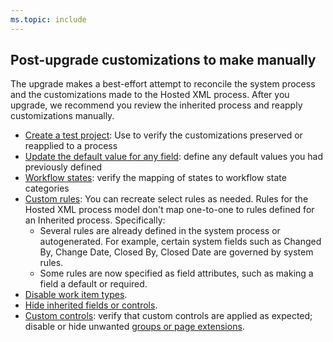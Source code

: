 ```yaml
---
ms.topic: include
---
```



## Post-upgrade customizations to make manually 

The upgrade makes a best-effort attempt to reconcile the system process and the customizations made to the Hosted XML process. After you upgrade, we recommend you review the inherited process and reapply customizations manually. 

- [Create a test project](../work/upgrade-hosted-to-inherited.md#verify): Use to verify the customizations preserved or reapplied to a process
- [Update the default value for any field](../work/customize-process-field.md): define any default values you had previously defined
- [Workflow states](../work/customize-process-workflow.md): verify the mapping of states to workflow state categories 
- [Custom rules](../work/custom-rules.md): You can recreate select rules as needed. Rules for the Hosted XML process model don't map one-to-one to rules defined for an Inherited process. Specifically:   
	- Several rules are already defined in the system process or autogenerated. For example, certain system fields such as Changed By, Change Date, Closed By, Closed Date are governed by system rules. 
	- Some rules are now specified as field attributes, such as making a field a default or required.  
- [Disable work item types](../work/customize-process-work-item-type.md#enable-disable).
- [Hide inherited fields or controls](../work/customize-process-field.md#show-hide-or-remove-a-field).
- [Custom controls](../work/custom-controls-process.md): verify that custom controls are applied as expected; disable or hide unwanted [groups or page extensions](../work/custom-controls-process.md#group-level-and-page-level-contributions).